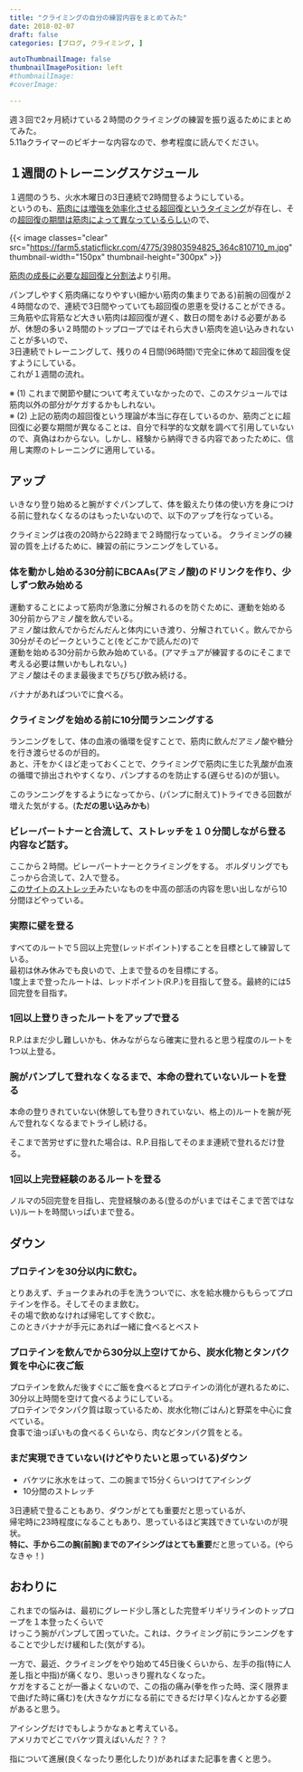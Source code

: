 ```yaml
---
title: "クライミングの自分の練習内容をまとめてみた"
date: 2018-02-07
draft: false
categories: [ブログ, クライミング, ]

autoThumbnailImage: false
thumbnailImagePosition: left
#thumbnailImage:
#coverImage:

---
```


週３回で2ヶ月続けている２時間のクライミングの練習を振り返るためにまとめてみた。  
5.11aクライマーのビギナーな内容なので、参考程度に読んでください。  

## １週間のトレーニングスケジュール

１週間のうち、火水木曜日の3日連続で2時間登るようにしている。  
というのも、[筋肉には増強を効率化させる超回復というタイミング](https://papaoshigoto.com/archives/121)が存在し、その[超回復の期間は筋肉によって異なっているらしい](http://homegym-training.com/training/training1_06.html)ので、  


{{< image classes="clear" src="https://farm5.staticflickr.com/4775/39803594825_364c810710_m.jpg" thumbnail-width="150px" thumbnail-height="300px" >}}

[筋肉の成長に必要な超回復と分割法](http://homegym-training.com/training/training1_06.html)より引用。  

パンプしやすく筋肉痛になりやすい(細かい筋肉の集まりである)前腕の回復が２４時間なので、連続で3日間やっていても超回復の恩恵を受けることができる。  
三角筋や広背筋など大きい筋肉は超回復が遅く、数日の間をあける必要があるが、休憩の多い２時間のトップロープではそれら大きい筋肉を追い込みきれないことが多いので、  
3日連続でトレーニングして、残りの４日間(96時間)で完全に休めて超回復を促すようにしている。  
これが１週間の流れ。  

※ (1) これまで関節や腱について考えていなかったので、このスケジュールでは筋肉以外の部分がケガするかもしれない。  
※ (2) 上記の筋肉の超回復という理論が本当に存在しているのか、筋肉ごとに超回復に必要な期間が異なることは、自分で科学的な文献を調べて引用していないので、真偽はわからない。しかし、経験から納得できる内容であったために、信用し実際のトレーニングに適用している。  


## アップ

いきなり登り始めると腕がすぐパンプして、体を鍛えたり体の使い方を身につける前に登れなくなるのはもったいないので、以下のアップを行なっている。  

クライミングは夜の20時から22時まで２時間行なっている。 クライミングの練習の質を上げるために、練習の前にランニングをしている。  

### 体を動かし始める30分前にBCAAs(アミノ酸)のドリンクを作り、少しずつ飲み始める

運動することによって筋肉が急激に分解されるのを防ぐために、運動を始める30分前からアミノ酸を飲んでいる。  
アミノ酸は飲んでからだんだんと体内にいき渡り、分解されていく。飲んでから30分がそのピークということ(をどこかで読んだの)で  
運動を始める30分前から飲み始めている。(アマチュアが練習するのにそこまで考える必要は無いかもしれない。)  
アミノ酸はそのまま最後までちびちび飲み続ける。  

バナナがあればついでに食べる。  


### クライミングを始める前に10分間ランニングする

ランニングをして、体の血液の循環を促すことで、筋肉に飲んだアミノ酸や糖分を行き渡らせるのが目的。  
あと、汗をかくほど走っておくことで、クライミングで筋肉に生じた乳酸が血液の循環で排出されやすくなり、パンプするのを防止する(遅らせる)のが狙い。  

このランニングをするようになってから、(パンプに耐えて)トライできる回数が増えた気がする。(**ただの思い込みかも**)  

### ビレーパートナーと合流して、ストレッチを１０分間しながら登る内容など話す。

ここから２時間。ビレーパートナーとクライミングをする。  ボルダリングでもこっから合流して、2人で登る。  
[このサイトのストレッチ](https://www.climbing-net.com/general/%E9%87%8E%E5%8F%A3%E5%95%93%E4%BB%A3%E3%81%AB%E6%95%99%E3%82%8F%E3%82%8B%E3%82%AF%E3%83%A9%E3%82%A4%E3%83%9F%E3%83%B3%E3%82%B0%E3%83%BB%E3%83%9C%E3%83%AB%E3%83%80%E3%83%AA%E3%83%B3%E3%82%B0%E5%89%8D/)みたいなものを中高の部活の内容を思い出しながら10分間ほどやっている。  

### **実際に壁を登る**

すべてのルートで５回以上完登(レッドポイント)することを目標として練習している。  
最初は休み休みでも良いので、上まで登るのを目標にする。  
1度上まで登ったルートは、レッドポイント(R.P.)を目指して登る。最終的には5回完登を目指す。  

### 1回以上登りきったルートをアップで登る

R.P.はまだ少し難しいかも、休みながらなら確実に登れると思う程度のルートを1つ以上登る。  

### 腕がパンプして登れなくなるまで、本命の登れていないルートを登る

本命の登りきれていない(休憩しても登りきれていない、格上の)ルートを腕が死んで登れなくなるまでトライし続ける。  

そこまで苦労せずに登れた場合は、R.P.目指してそのまま連続で登れるだけ登る。  

### 1回以上完登経験のあるルートを登る

ノルマの5回完登を目指し、完登経験のある(登るのがいまではそこまで苦ではない)ルートを時間いっぱいまで登る。  

## ダウン

### プロテインを30分以内に飲む。

とりあえず、チョークまみれの手を洗うついでに、水を給水機からもらってプロテインを作る。そしてそのまま飲む。  
その場で飲めなければ帰宅してすぐ飲む。  
このときバナナが手元にあれば一緒に食べるとベスト  

### プロテインを飲んでから30分以上空けてから、炭水化物とタンパク質を中心に夜ご飯

プロテインを飲んだ後すぐにご飯を食べるとプロテインの消化が遅れるために、30分以上時間を空けて食べるようにしている。  
プロテインでタンパク質は取っているため、炭水化物(ごはん)と野菜を中心に食べている。  
食事で油っぽいもの食べるくらいなら、肉などタンパク質をとる。   


### まだ実現できていない(けどやりたいと思っている)ダウン

- バケツに氷水をはって、二の腕まで15分くらいつけてアイシング
- 10分間のストレッチ

3日連続で登ることもあり、ダウンがとても重要だと思っているが、  
帰宅時に23時程度になることもあり、思っているほど実践できていないのが現状。  
**特に、手から二の腕(前腕)までのアイシングはとても重要**だと思っている。(やらなきゃ！)  

## おわりに
これまでの悩みは、最初にグレード少し落とした完登ギリギリラインのトップロープを１本登ったくらいで  
けっこう腕がパンプして困っていた。これは、クライミング前にランニングをすることで少しだけ緩和した(気がする)。  

一方で、最近、クライミングをやり始めて45日後くらいから、左手の指(特に人差し指と中指)が痛くなり、思いっきり握れなくなった。  
ケガをすることが一番よくないので、この指の痛み(拳を作った時、深く限界まで曲げた時に痛む)を(大きなケガになる前にできるだけ早く)なんとかする必要があると思う。  

アイシングだけでもしようかなぁと考えている。  
アメリカでどこでバケツ買えばいんだ？？？  

指について進展(良くなったり悪化したり)があればまた記事を書くと思う。    

